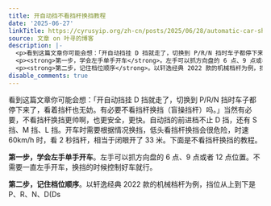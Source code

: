 ```yaml
---
title: 开自动挡不看挡杆换挡教程
date: '2025-06-27'
linkTitle: https://cyrusyip.org/zh-cn/posts/2025/06/28/automatic-car-shift-gears-without-looking/
source: 文章 on 叶寻的博客
description: |-
  <p>看到这篇文章你可能会想：「开自动挡挂 D 挡就走了，切换到 P/R/N 挡时车子都停下来了，看着挡杆也无妨。有必要不看挡杆换挡（盲操挡杆）吗。」当然有必要，不看挡杆换挡更帅啊，也更安全，更快。自动挡的前进档不止 D 挡，还有 S 挡、M 挡、L 挡。开车时需要根据情况换挡，低头看挡杆换挡会很危险，时速 60km/h 时，看 2 秒挡杆，相当于闭眼开了 33 米。下面是不看挡杆换挡的教程。</p>
  <p><strong>第一步，学会左手单手开车</strong>。左手可以抓方向盘的 6 点、9 点或者 12 点位置。不需要一直左手开车，换挡的时候控制好车就行。</p>
  <p><strong>第二步，记住档位顺序</strong>。以轩逸经典 2022 款的机械档杆为例，挡位从上到下是 P、R、N、D(Ds<sup id="fnref:1"><a href="#fn:1" class="footnote-ref" ...
disable_comments: true
---
```

<p>看到这篇文章你可能会想：「开自动挡挂 D 挡就走了，切换到 P/R/N 挡时车子都停下来了，看着挡杆也无妨。有必要不看挡杆换挡（盲操挡杆）吗。」当然有必要，不看挡杆换挡更帅啊，也更安全，更快。自动挡的前进档不止 D 挡，还有 S 挡、M 挡、L 挡。开车时需要根据情况换挡，低头看挡杆换挡会很危险，时速 60km/h 时，看 2 秒挡杆，相当于闭眼开了 33 米。下面是不看挡杆换挡的教程。</p>
<p><strong>第一步，学会左手单手开车</strong>。左手可以抓方向盘的 6 点、9 点或者 12 点位置。不需要一直左手开车，换挡的时候控制好车就行。</p>
<p><strong>第二步，记住档位顺序</strong>。以轩逸经典 2022 款的机械档杆为例，挡位从上到下是 P、R、N、D(Ds<sup id="fnref:1"><a href="#fn:1" class="footnote-ref" ...